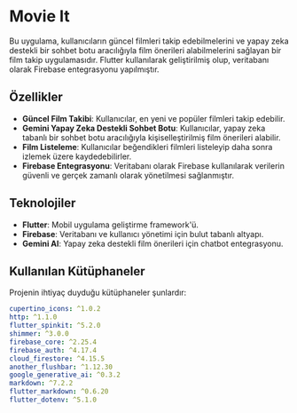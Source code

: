 # Movie It

Bu uygulama, kullanıcıların güncel filmleri takip edebilmelerini ve yapay zeka destekli bir sohbet botu aracılığıyla film önerileri alabilmelerini sağlayan bir film takip uygulamasıdır. Flutter kullanılarak geliştirilmiş olup, veritabanı olarak Firebase entegrasyonu yapılmıştır.

## Özellikler

- **Güncel Film Takibi**: Kullanıcılar, en yeni ve popüler filmleri takip edebilir.
- **Gemini Yapay Zeka Destekli Sohbet Botu**: Kullanıcılar, yapay zeka tabanlı bir sohbet botu aracılığıyla kişiselleştirilmiş film önerileri alabilir.
- **Film Listeleme**: Kullanıcılar beğendikleri filmleri listeleyip daha sonra izlemek üzere kaydedebilirler.
- **Firebase Entegrasyonu**: Veritabanı olarak Firebase kullanılarak verilerin güvenli ve gerçek zamanlı olarak yönetilmesi sağlanmıştır.

## Teknolojiler

- **Flutter**: Mobil uygulama geliştirme framework'ü.
- **Firebase**: Veritabanı ve kullanıcı yönetimi için bulut tabanlı altyapı.
- **Gemini AI**: Yapay zeka destekli film önerileri için chatbot entegrasyonu.

## Kullanılan Kütüphaneler

Projenin ihtiyaç duyduğu kütüphaneler şunlardır:

```yaml
cupertino_icons: ^1.0.2
http: ^1.1.0
flutter_spinkit: ^5.2.0
shimmer: ^3.0.0
firebase_core: ^2.25.4
firebase_auth: ^4.17.4
cloud_firestore: ^4.15.5
another_flushbar: ^1.12.30
google_generative_ai: ^0.3.2
markdown: ^7.2.2
flutter_markdown: ^0.6.20
flutter_dotenv: ^5.1.0